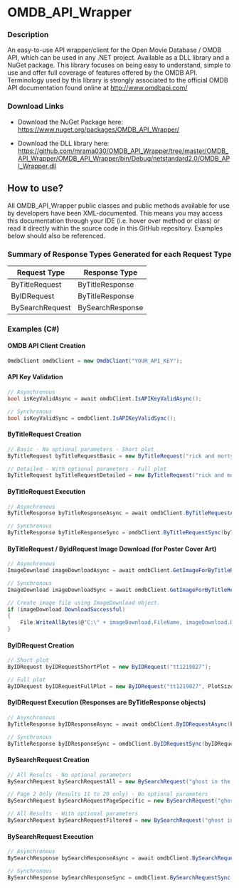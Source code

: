 # OMDB_API_Wrapper

### Description
An easy-to-use API wrapper/client for the Open Movie Database / OMDB API, which can be used in any .NET project. Available as a DLL library and a NuGet package. This library focuses on being easy to understand, simple to use and offer full coverage of features offered by the OMDB API. Terminology used by this library is strongly associated to the official OMDB API documentation found online at http://www.omdbapi.com/

### Download Links
- Download the NuGet Package here: https://www.nuget.org/packages/OMDB_API_Wrapper/

- Download the DLL library here: https://github.com/mrama030/OMDB_API_Wrapper/tree/master/OMDB_API_Wrapper/OMDB_API_Wrapper/bin/Debug/netstandard2.0/OMDB_API_Wrapper.dll

## How to use?
All OMDB_API_Wrapper public classes and public methods available for use by developers have been XML-documented. This means you may access this documentation through your IDE (i.e. hover over method or class) or read it directly within the source code in this GitHub repository. Examples below should also be referenced.

### Summary of Response Types Generated for each Request Type 
| Request Type  | Response Type |
| ------------- | ------------- |
| ByTitleRequest  | ByTitleResponse  |
| ByIDRequest  | ByTitleResponse  |
| BySearchRequest  | BySearchResponse |

### Examples (C#)

#### OMDB API Client Creation
```cs
OmdbClient omdbClient = new OmdbClient("YOUR_API_KEY");
```

#### API Key Validation 
```cs
// Asynchronous
bool isKeyValidAsync = await omdbClient.IsAPIKeyValidAsync();

// Synchronous
bool isKeyValidSync = omdbClient.IsAPIKeyValidSync();
```

#### ByTitleRequest Creation
```cs
// Basic - No optional parameters - Short plot
ByTitleRequest byTitleRequestBasic = new ByTitleRequest("rick and morty");

// Detailed - With optional parameters - Full plot
ByTitleRequest byTitleRequestDetailed = new ByTitleRequest("rick and morty", VideoType.Series, null, PlotSize.Full);
```

#### ByTitleRequest Execution
```cs
// Asynchronous 
ByTitleResponse byTitleResponseAsync = await omdbClient.ByTitleRequestAsync(byTitleRequestBasic);

// Synchronous 
ByTitleResponse byTitleResponseSync = omdbClient.ByTitleRequestSync(byTitleRequestBasic);
```

#### ByTitleRequest / ByIdRequest Image Download (for Poster Cover Art)
```cs
// Asynchronous 
ImageDownload imageDownloadAsync = await omdbClient.GetImageForByTitleResponseAsync(byTitleResponseAsync);

// Synchronous 
ImageDownload imageDownloadSync = await omdbClient.GetImageForByTitleResponseAsync(byTitleResponseSync);

// Create image file using ImageDownload object.
if (imageDownload.DownloadSuccessful)
{
	File.WriteAllBytes(@"C:\" + imageDownload.FileName, imageDownload.Data);
}
```

#### ByIDRequest Creation
```cs
// Short plot
ByIDRequest byIDRequestShortPlot = new ByIDRequest("tt1219827");

// Full plot
ByIDRequest byIDRequestFullPlot = new ByIDRequest("tt1219827", PlotSize.Full);
```

#### ByIDRequest Execution (Responses are ByTitleResponse objects)
```cs
// Asynchronous 
ByTitleResponse byIDResponseAsync = await omdbClient.ByIDRequestAsync(byIDRequestShortPlot);

// Synchronous 
ByTitleResponse byIDResponseSync = omdbClient.ByIDRequestSync(byIDRequestShortPlot);
```

#### BySearchRequest Creation
```cs
// All Results - No optional parameters
BySearchRequest bySearchRequestAll = new BySearchRequest("ghost in the shell");

// Page 2 Only (Results 11 to 20 only) - No optional parameters
BySearchRequest bySearchRequestPageSpecific = new BySearchRequest("ghost in the shell", null, null, 2);

// All Results - With optional parameters
BySearchRequest bySearchRequestFiltered = new BySearchRequest("ghost in the shell", VideoType.Movie, 2017);
```

#### BySearchRequest Execution
```cs
// Asynchronous 
BySearchResponse bySearchResponseAsync = await omdbClient.BySearchRequestAsync(bySearchRequestAll);

// Synchronous 
BySearchResponse bySearchResponseSync = omdbClient.BySearchRequestSync(bySearchRequestAll);
```
